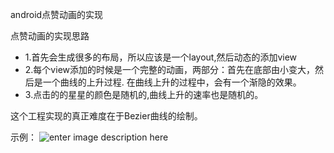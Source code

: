 android点赞动画的实现

 点赞动画的实现思路
 - 1.首先会生成很多的布局，所以应该是一个layout,然后动态的添加view
 - 2.每个view添加的时候是一个完整的动画，两部分：首先在底部由小变大，然后是一个曲线的上升过程. 在曲线上升的过程中，会有一个渐隐的效果。
 -  3.点击的的星星的颜色是随机的,曲线上升的速率也是随机的。

这个工程实现的真正难度在于Bezier曲线的绘制。

示例：
![enter image description here](https://github.com/curtis2/AndroidMakelikeLayout/blob/master/device-2017-08-10-160959.gif)